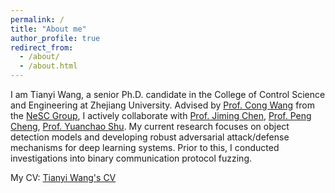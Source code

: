 ```yaml
---
permalink: /
title: "About me"
author_profile: true
redirect_from: 
  - /about/
  - /about.html
---
```


I am Tianyi Wang, a senior Ph.D. candidate in the College of Control Science and Engineering at Zhejiang University. Advised by [Prof. Cong Wang](https://cwang-zju.github.io/) from the [NeSC Group](http://nesc.zju.edu.cn/), I actively collaborate with [Prof. Jiming Chen](https://mypage.zju.edu.cn/jmchen), [Prof. Peng Cheng](https://person.zju.edu.cn/cp), [Prof. Yuanchao Shu](https://yshu.org/). My current research focuses on object detection models and developing robust adversarial attack/defense mechanisms for deep learning systems. Prior to this, I conducted investigations into binary communication protocol fuzzing. 

My CV: [Tianyi Wang's CV](https://hill-wu-1998.github.io/files/CV_wty.pdf)